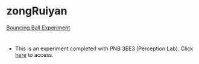 # zongRuiyan
[Bouncing Ball Experiment](Zong_Ruiyan_Assignment/project/experiment.html)

#
- This is an experiment completed with PNB 3EE3 (Perception Lab). Click [here](https://github.com/Perception-Lab-PNB3EE3) to access.
